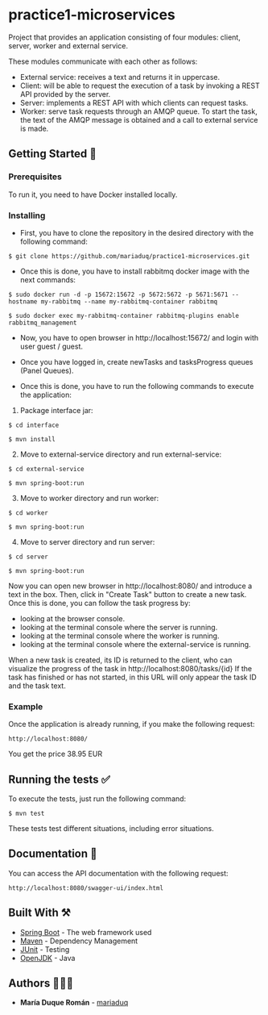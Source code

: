 # practice1-microservices

Project that provides an application consisting of four modules: client, server, worker and external service.

These modules communicate with each other as follows:
- External service: receives a text and returns it in uppercase.
- Client: will be able to request the execution of a task by invoking a REST API provided by the server.
- Server: implements a REST API with which clients can request tasks.
- Worker: serve task requests through an AMQP queue. To start the task, the text of the AMQP message is obtained and a call to external service is made.

## Getting Started 🚀

### Prerequisites

To run it, you need to have Docker installed locally. 

### Installing

* First, you have to clone the repository in the desired directory with the following command:

```
$ git clone https://github.com/mariaduq/practice1-microservices.git
```
* Once this is done, you have to install rabbitmq docker image with the next commands:

```
$ sudo docker run -d -p 15672:15672 -p 5672:5672 -p 5671:5671 --hostname my-rabbitmq --name my-rabbitmq-container rabbitmq
```
```
$ sudo docker exec my-rabbitmq-container rabbitmq-plugins enable rabbitmq_management
```
* Now, you have to open browser in http://localhost:15672/ and login with user guest / guest.

* Once you have logged in, create newTasks and tasksProgress queues (Panel Queues).

* Once this is done, you have to run the following commands to execute the application:

1. Package interface jar:
```
$ cd interface
```
```
$ mvn install
```
2. Move to external-service directory and run external-service:
```
$ cd external-service
```
```
$ mvn spring-boot:run
```
3. Move to worker directory and run worker:
```
$ cd worker
```
```
$ mvn spring-boot:run
```
4. Move to server directory and run server:
```
$ cd server
```
```
$ mvn spring-boot:run
```

Now you can open new browser in http://localhost:8080/ and introduce a text in the box. Then, click in "Create Task" button to create a new task. Once this is done, you can follow the task progress by:
- looking at the browser console.
- looking at the terminal console where the server is running.
- looking at the terminal console where the worker is running.
- looking at the terminal console where the external-service is running.

When a new task is created, its ID is returned to the client, who can visualize the progress of the task in http://localhost:8080/tasks/{id}
If the task has finished or has not started, in this URL will only appear the task ID and the task text. 

### Example

Once the application is already running, if you make the following request:

```
http://localhost:8080/
```

You get the price 38.95 EUR

## Running the tests ✅

To execute the tests, just run the following command:

```
$ mvn test
```
These tests test different situations, including error situations.


## Documentation 📄

You can access the API documentation with the following request:

```
http://localhost:8080/swagger-ui/index.html
```

## Built With ⚒️

* [Spring Boot](https://spring.io) - The web framework used
* [Maven](https://maven.apache.org/) - Dependency Management
* [JUnit](https://junit.org/junit5/) - Testing
* [OpenJDK](https://openjdk.org) - Java

## Authors 👩🏼‍💻

* **María Duque Román** - [mariaduq](https://github.com/mariaduq)

